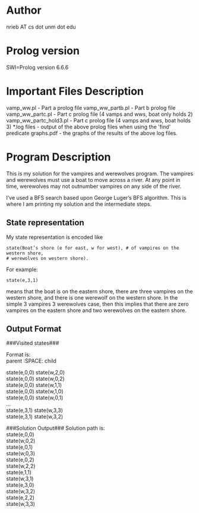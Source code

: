 Author
======
nrieb AT cs dot unm dot edu

Prolog version
==============
SWI=Prolog version 6.6.6

Important Files Description
===========================
vamp_ww.pl - Part a prolog file
vamp_ww_partb.pl - Part b prolog file
vamp_ww_partc.pl - Part c prolog file (4 vamps and wws, boat only holds 2)
vamp_ww_partc_hold3.pl - Part c prolog file (4 vamps and wws, boat holds 3)
*.log files - output of the above prolog files when using the 'find' predicate
graphs.pdf - the graphs of the results of the above log files.

Program Description
===================
This is my solution for the vampires and werewolves program.  The vampires and werewolves must use a boat to move across a river.  At any point in time, werewolves may not outnumber vampires on any side of the river. 

I’ve used a BFS search based upon George Luger’s BFS algorithm.  This is where I am printing my solution and the intermediate steps.

State representation
-------------------
My state representation is encoded like

    state(Boat’s shore (e for east, w for west), # of vampires on the western shore,
    # werewolves on western shore).

For example:

    state(e,3,1)

means that the boat is on the eastern shore, there are three vampires on the western shore, and there is one werewolf on the western shore.  In the simple 3 vampires 3 werewolves case, then this implies that there are zero vampires on the eastern shore and two werewolves on the eastern shore.

Output Format
-------------
###Visited states###

Format is:  
parent :SPACE: child

state(e,0,0) state(w,2,0)  
state(e,0,0) state(w,0,2)  
state(e,0,0) state(w,1,1)  
state(e,0,0) state(w,1,0)  
state(e,0,0) state(w,0,1)  
...  
state(e,3,1) state(w,3,3)  
state(e,3,1) state(w,3,2)  

###Solution Output###
Solution path is:  
state(e,0,0)  
state(w,0,2)  
state(e,0,1)  
state(w,0,3)  
state(e,0,2)  
state(w,2,2)  
state(e,1,1)  
state(w,3,1)  
state(e,3,0)  
state(w,3,2)  
state(e,2,2)  
state(w,3,3)  
